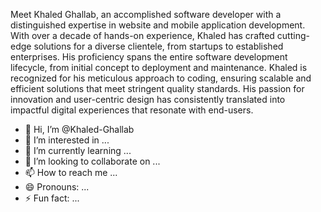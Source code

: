 Meet Khaled Ghallab, an accomplished software developer with a distinguished expertise in website and mobile application development. With over a decade of hands-on experience, Khaled has crafted cutting-edge solutions for a diverse clientele, from startups to established enterprises. His proficiency spans the entire software development lifecycle, from initial concept to deployment and maintenance. Khaled is recognized for his meticulous approach to coding, ensuring scalable and efficient solutions that meet stringent quality standards. His passion for innovation and user-centric design has consistently translated into impactful digital experiences that resonate with end-users.
- 👋 Hi, I’m @Khaled-Ghallab
- 👀 I’m interested in ...
- 🌱 I’m currently learning ...
- 💞️ I’m looking to collaborate on ...
- 📫 How to reach me ...
- 😄 Pronouns: ...
- ⚡ Fun fact: ...

<!---
Khaled-Ghallab/Khaled-Ghallab is a ✨ special ✨ repository because its `README.md` (this file) appears on your GitHub profile.
You can click the Preview link to take a look at your changes.
--->
